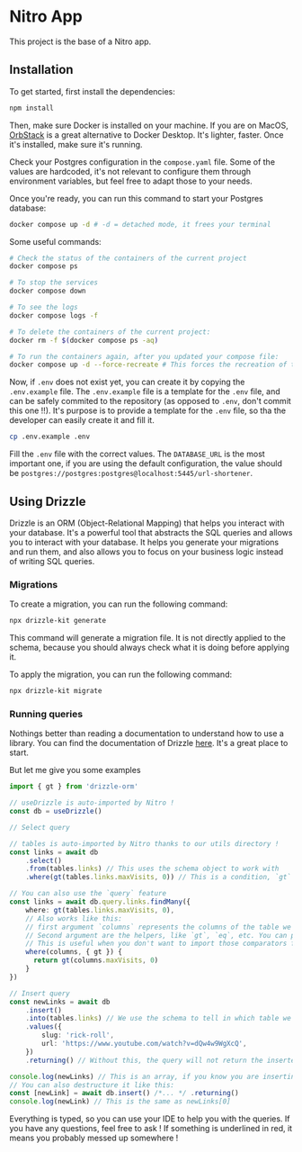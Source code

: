 # Nitro App

This project is the base of a Nitro app.

## Installation

To get started, first install the dependencies:

```bash
npm install
```

Then, make sure Docker is installed on your machine. If you are on MacOS, [OrbStack](https://orbstack.dev/) is a great alternative to Docker Desktop. It's lighter, faster. Once it's installed, make sure it's running.

Check your Postgres configuration in the `compose.yaml` file. Some of the values are hardcoded, it's not relevant to configure them through environment variables,
but feel free to adapt those to your needs.

Once you're ready, you can run this command to start your Postgres database:

```bash
docker compose up -d # -d = detached mode, it frees your terminal
```

Some useful commands:

```bash
# Check the status of the containers of the current project
docker compose ps

# To stop the services
docker compose down

# To see the logs
docker compose logs -f

# To delete the containers of the current project:
docker rm -f $(docker compose ps -aq)

# To run the containers again, after you updated your compose file:
docker compose up -d --force-recreate # This forces the recreation of the containers if you maybe changed your database name
```

Now, if `.env` does not exist yet, you can create it by copying the `.env.example` file. The `.env.example` file is a template for the `.env` file, and can be safely
commited to the repository (as opposed to `.env`, don't commit this one !!). It's purpose is to provide a template for the `.env` file, so tha
the developer can easily create it and fill it.

```bash
cp .env.example .env
```

Fill the `.env` file with the correct values. The `DATABASE_URL` is the most important one, if you are using the default configuration, the value should be `postgres://postgres:postgres@localhost:5445/url-shortener`.

## Using Drizzle

Drizzle is an ORM (Object-Relational Mapping) that helps you interact with your database. It's a powerful tool that abstracts the SQL queries and allows
you to interact with your database. It helps you generate your migrations and run them, and also allows you to focus on your business logic instead of writing SQL queries.

### Migrations

To create a migration, you can run the following command:

```bash
npx drizzle-kit generate
```

This command will generate a migration file. It is not directly applied to the schema, because you should always check what it is doing before applying it.

To apply the migration, you can run the following command:

```bash
npx drizzle-kit migrate
```

### Running queries

Nothings better than reading a documentation to understand how to use a library. You can find the documentation of
Drizzle [here](https://orm.drizzle.team/docs/overview). It's a great place to start.

But let me give you some examples

```ts
import { gt } from 'drizzle-orm'

// useDrizzle is auto-imported by Nitro !
const db = useDrizzle()

// Select query

// tables is auto-imported by Nitro thanks to our utils directory !
const links = await db
    .select()
    .from(tables.links) // This uses the schema object to work with
    .where(gt(tables.links.maxVisits, 0)) // This is a condition, `gt` means "greater than". This query returns every link that expire after n visits

// You can also use the `query` feature
const links = await db.query.links.findMany({
    where: gt(tables.links.maxVisits, 0),
    // Also works like this:
    // first argument `columns` represents the columns of the table we are querying (links)
    // Second argument are the helpers, like `gt`, `eq`, etc. You can press `ctrl + space` to see the available helpers.
    // This is useful when you don't want to import those comparators from drizzle-orm
    where(columns, { gt }) {
      return gt(columns.maxVisits, 0)
    }
})

// Insert query
const newLinks = await db
    .insert()
    .into(tables.links) // We use the schema to tell in which table we want to insert the data
    .values({
        slug: 'rick-roll',
        url: 'https://www.youtube.com/watch?v=dQw4w9WgXcQ',
    })
    .returning() // Without this, the query will not return the inserted row ! Note that it always returns an array, because it can insert multiple rows at once

console.log(newLinks) // This is an array, if you know you are inserting only one row, you can access it with `newLinks[0]`
// You can also destructure it like this:
const [newLink] = await db.insert() /*... */ .returning()
console.log(newLink) // This is the same as newLinks[0]
```

Everything is typed, so you can use your IDE to help you with the queries. If you have any questions, feel free to ask ! If something is underlined in red, it means you probably messed up somewhere !
